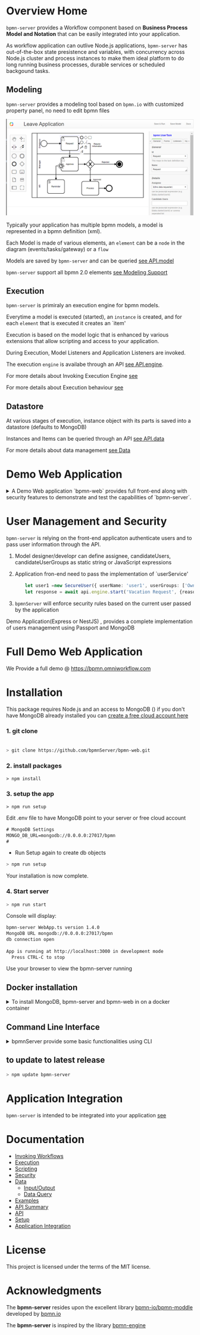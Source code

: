 # Overview Home

`bpmn-server` provides a Workflow component based on **Business Process Model and Notation** that can be easily integrated into your application.


As workflow application can outlive Node.js applications, `bpmn-server` has out-of-the-box state presistence and variables, with concurrency across Node.js cluster and process instances
to make them ideal platform to do long running business processes, durable services or scheduled backgound tasks.


## Modeling
`bpmn-server` provides a modeling tool based on `bpmn.io` with customized property panel, no need to edit bpmn files

![](./docs/images/Modeler.png)

Typically your application has multiple bpmn models, a model is represented in a bpmn definition (xml).

Each Model is made of various elements, an `element` can be a `node` in the diagram (events/tasks/gateway) or a  `flow`

Models are saved by `bpmn-server` and can be queried [see API.model](./docs/api/interfaces/IAPIModel.md)

`bpmn-server` support all bpmn 2.0 elements [see Modeling Support](./docs/examples.md)

## Execution
`bpmn-server` is primiraly an execution engine for bpmn models.

Everytime a model is executed (started), an `instance` is created, and for each `element` that is executed it creates an `item' 

Execution is based on the model logic that is enhanced by various extensions that allow scripting and access to your application.

During Execution, Model Listeners and Application Listeners are invoked.

The execution `engine` is availabe through an API [see API.engine](./docs/api/interfaces/IAPIEngine.md).

For more details about Invoking Execution Engine [see](./docs/invokation.md)

For more details about Execution behaviour [see](./docs/execution.md)

## Datastore

At various stages of execution, instance object with its parts is saved into a datastore (defaults to MongoDB)

Instances and Items can be queried through an API [see API.data](./docs/api/interfaces/IAPIData.md)

For more details about data management [see Data](./docs/data.md)

# Demo Web Application

<details>
<summary>
A Demo Web application `bpmn-web` provides full front-end along with security features to demonstrate and test the capabilities of `bpmn-server`.
</summary>

The web app provides:
- Presistent Modeling tool, using bpmn.io 
- Model property panel supporting all features of `bpmn-server` , no need to edit bpmn file
- Execution with input form for defined fields

![](./docs/images/inputFields.png)

- List of outstanding/recent tasks and workflow
- Viewing of `instance` details

![](./docs/images/instance-details1.png)

- View of Model specification
![](./docs/images/instance-details2.png)

</details>

# User Management and Security

`bpmn-server` is relying on the front-end applicaton authenticate users and to pass user information through the API.
1. Model designer/developr can define assignee, candidateUsers, candidateUserGroups as static string or JavaScript expressions

2. Application fron-end need to pass the implementation of `userService' 

```ts
       let user1 =new SecureUser({ userName: 'user1', userGroups: ['Owner', 'Others']});
       let response = await api.engine.start('Vacation Request', {reason:'I like it',type:'Vacation'}, user1);
``` 
   
3. `bpmnServer` will enforce security rules based on the current user passed by the application

Demo Application(Express or NestJS) , provides a complete implementation of users management using Passport and MongoDB

# Full Demo Web Application

We Provide a full demo @ https://bpmn.omniworkflow.com

# Installation

This package requires Node.js and an access to MongoDB ()
if you don't have MongoDB already installed you can [create a free cloud account here](http://bit.ly/cyd-atlas)

### 1. git clone
```sh

> git clone https://github.com/bpmnServer/bpmn-web.git
```
### 2. install packages
```
> npm install
``````
### 3. setup the app
```
> npm run setup
```
 
Edit .env file to have MongoDB point to your server or free cloud account

```env
# MongoDB Settings
MONGO_DB_URL=mongodb://0.0.0.0:27017/bpmn
#
```
- Run Setup again to create db objects

```sh
> npm run setup
```

Your installation is now complete.

### 4. Start server

```sh
> npm run start
```

Console will display:

```text
bpmn-server WebApp.ts version 1.4.0
MongoDB URL mongodb://0.0.0.0:27017/bpmn
db connection open

App is running at http://localhost:3000 in development mode
  Press CTRL-C to stop
```

Use your browser to view the bpmn-server running

## Docker installation
<details>
<summary>
To install MongoDB, bpmn-server and bpmn-web in on a docker container
</summary>

#### 1. Create a folder , cd to folder
#### 2. Create a `docker-compose.yml` as follows:
```
version: "3.7"
name: bpmn-server
services:
 bpmn-web:
    image: ralphhanna/bpmn-web
    command: sh -c "
        npm run setup &&
        npm run start"
    ports:
      - 3000:3000
    volumes:
      - 'app:/app'      
    depends_on:
      - mongo      
 mongo:
   image: mongo
   ports:
     - 27017:27017
   volumes:
     - mongodb:/data/db
volumes:
  mongodb:
    driver: local
    driver_opts:
      type: 'none'
      o: 'bind'
      device: './mongodb_volume'    
  app:
    driver: local
    driver_opts:
      type: 'none'
      o: 'bind'
      device: './bpmn_server_volume'    

```
#### 3. start the container `docker compose up -d`

</details>

## Command Line Interface
<details>
<summary>
bpmnServer provide some basic functionalities using CLI
</summary>

```sh
>npm run cli


server started..
Commands:
        q       to quit
        s       start process
        lo      list outstanding items
        li      list items
        l       list instances for a process
        di      display Instance information
        i       Invoke Task
        sgl     Signal Task
        msg     Message Task
        d       delete instnaces
        lm      List of Models
        lme     List of Models
        ck      Check locked instnaces
        re      Recover hung processes
        lu      List Users
        spw     Set User Password
        ?       repeat this list
Enter Command, q to quit, or ? to list commands
>
```

</details>

## to update to latest release

```sh
> npm update bpmn-server
```
# Application Integration

`bpmn-server` is intended to be integrated into your application [see](./docs/customization.md)

# Documentation

- [Invoking Workflows](./docs/invokation.md) 
- [Execution](./docs/execution.md) 
- [Scripting](./docs/scripting.md) 
- [Security](./docs/security.md)
- [Data](./docs/data.md)
  -  [Input/Output](./docs/data#input-output-data.md)
  -  [Data Query](./docs/data#dataQuery.md) 
- [Examples](./docs/examples.md)
- [API Summary](./docs/api-summary.md)
- [API](./docs/api) 
- [Setup](./docs/setup.md) 
- [Application Integration](./docs/customization.md) 

# License

This project is licensed under the terms of the MIT license.

# Acknowledgments

The **bpmn-server** resides upon the excellent library [bpmn-io/bpmn-moddle](https://github.com/bpmn-io/bpmn-moddle) developed by [bpmn.io](http://bpmn.io/)

The **bpmn-server** is inspired by the library [bpmn-engine](https://github.com/paed01/bpmn-engine)
